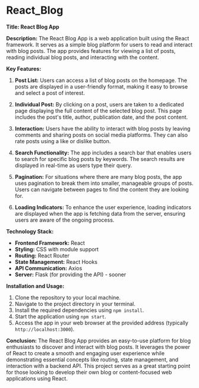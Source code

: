 # React_Blog
**Title: React Blog App**

**Description:**
The React Blog App is a web application built using the React framework. It serves as a simple blog platform for users to read and interact with blog posts. The app provides features for viewing a list of posts, reading individual blog posts, and interacting with the content. 

**Key Features:**

1. **Post List:** Users can access a list of blog posts on the homepage. The posts are displayed in a user-friendly format, making it easy to browse and select a post of interest.

2. **Individual Post:** By clicking on a post, users are taken to a dedicated page displaying the full content of the selected blog post. This page includes the post's title, author, publication date, and the post content.

3. **Interaction:** Users have the ability to interact with blog posts by leaving comments and sharing posts on social media platforms. They can also rate posts using a like or dislike button.

4. **Search Functionality:** The app includes a search bar that enables users to search for specific blog posts by keywords. The search results are displayed in real-time as users type their query.

5. **Pagination:** For situations where there are many blog posts, the app uses pagination to break them into smaller, manageable groups of posts. Users can navigate between pages to find the content they are looking for.

6. **Loading Indicators:** To enhance the user experience, loading indicators are displayed when the app is fetching data from the server, ensuring users are aware of the ongoing process.

**Technology Stack:**

- **Frontend Framework:** React
- **Styling:** CSS with module support
- **Routing:** React Router
- **State Management:** React Hooks
- **API Communication:** Axios
- **Server:** Flask (for providing the API)  - sooner

**Installation and Usage:**

1. Clone the repository to your local machine.
2. Navigate to the project directory in your terminal.
3. Install the required dependencies using `npm install`.
4. Start the application using `npm start`.
5. Access the app in your web browser at the provided address (typically `http://localhost:3000`).

**Conclusion:**
The React Blog App provides an easy-to-use platform for blog enthusiasts to discover and interact with blog posts. It leverages the power of React to create a smooth and engaging user experience while demonstrating essential concepts like routing, state management, and interaction with a backend API. This project serves as a great starting point for those looking to develop their own blog or content-focused web applications using React.